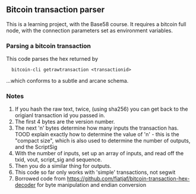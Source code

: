 ## Bitcoin transaction parser
This is a learning project, with the Base58 course.
It requires a bitcoin full node, with the connection parameters set as
environment variables.

### Parsing a bitcoin transaction
This code parses the hex returned by
```
  bitcoin-cli getrawtransaction <transactionid>
```
...which conforms to a subtle and arcane schema.

### Notes
1. If you hash the raw text, twice, (using sha256) you can get back to the origianl
   transaction id you passed in.
2. The first 4 bytes are the version number.
3. The next 'n' bytes determine how many inputs the transaction has.
   TOOD explain exactly how to determine the value of 'n' - this is the
"compact size", which is also used to determine the number of outputs,
and the ScriptSig
4. With the number of inputs, set up an array of inputs, and read off the txid, vout, script_sig and sequence.
5. Then you do a similar thing for outputs.
6. This code so far only works with 'simple' transactions, not segwit
7. Borrowed code from https://github.com/fiatjaf/bitcoin-transaction-hex-decoder for byte manipulation and endian conversion

